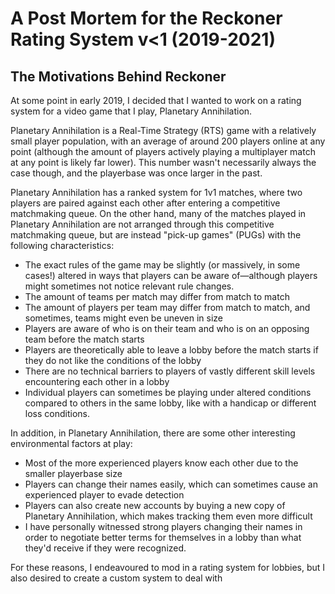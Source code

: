 # A Post Mortem for the Reckoner Rating System v\<1 (2019-2021)

## The Motivations Behind Reckoner

At some point in early 2019, I decided that I wanted to work on a rating system for a video game that I play, Planetary Annihilation.

Planetary Annihilation is a Real-Time Strategy (RTS) game with a relatively small player population, with an average of around 200 players online at any point (although the amount of players actively playing a multiplayer match at any point is likely far lower). This number wasn't necessarily always the case though, and the playerbase was once larger in the past.

Planetary Annihilation has a ranked system for 1v1 matches, where two players are paired against each other after entering a competitive matchmaking queue. On the other hand, many of the matches played in Planetary Annihilation are not arranged through this competitive matchmaking queue, but are instead "pick-up games" (PUGs) with the following characteristics:

- The exact rules of the game may be slightly (or massively, in some cases!) altered in ways that players can be aware of—although players might sometimes not notice relevant rule changes.
- The amount of teams per match may differ from match to match
- The amount of players per team may differ from match to match, and sometimes, teams might even be uneven in size
- Players are aware of who is on their team and who is on an opposing team before the match starts
- Players are theoretically able to leave a lobby before the match starts if they do not like the conditions of the lobby
- There are no technical barriers to players of vastly different skill levels encountering each other in a lobby
- Individual players can sometimes be playing under altered conditions compared to others in the same lobby, like with a handicap or different loss conditions.

In addition, in Planetary Annihilation, there are some other interesting environmental factors at play:

- Most of the more experienced players know each other due to the smaller playerbase size
- Players can change their names easily, which can sometimes cause an experienced player to evade detection
- Players can also create new accounts by buying a new copy of Planetary Annihilation, which makes tracking them even more difficult
- I have personally witnessed strong players changing their names in order to negotiate better terms for themselves in a lobby than what they'd receive if they were recognized.

For these reasons, I endeavoured to mod in a rating system for lobbies, but I also desired to create a custom system to deal with 